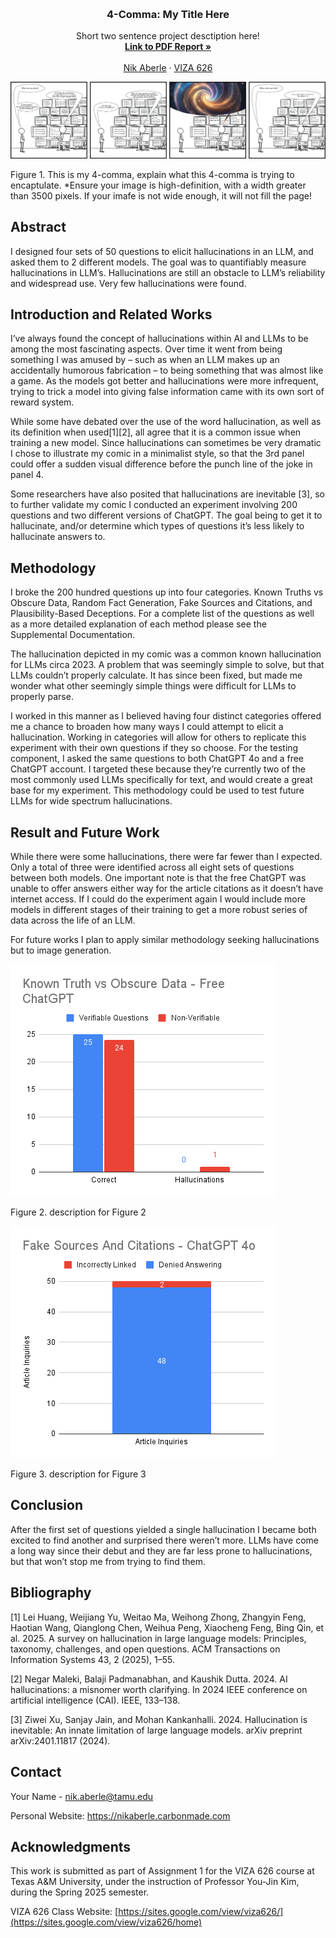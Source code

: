 <!-- Improved compatibility of back to top link: See: https://github.com/othneildrew/Best-README-Template/pull/73 -->
<a id="readme-top"></a>

<!-- PROJECT SHIELDS -->
<!--
*** I'm using markdown "reference style" links for readability.
*** Reference links are enclosed in brackets [ ] instead of parentheses ( ).
*** See the bottom of this document for the declaration of the reference variables
*** for contributors-url, forks-url, etc. This is an optional, concise syntax you may use.
*** https://www.markdownguide.org/basic-syntax/#reference-style-links
-->




<!-- PROJECT LOGO -->
<br />
<div align="center">
  </a>

  <h3 align="center">4-Comma: My Title Here</h3>

  <p align="center">
    Short two sentence project desctiption here!
    <br />
    <a href="https://github.com/Naaberle/4-comma-Assignment_01/blob/main/pdf/The_Hallucinations_of_a_Surrealist__When_AI_Goes_Awry.pdf"><strong>Link to PDF Report »</strong></a>
    <br />
    <br />
    <a href="https://nikaberle.carbonmade.com">Nik Aberle</a>
    &middot;
    <a href="https://sites.google.com/view/viza626/home">VIZA 626</a>
  </p>
</div>

[![4-comma][images-fig1]](https://example.com)

Figure 1. This is my 4-comma, explain what this 4-comma is trying to encaptulate. *Ensure your image is high-definition, with a width greater than 3500 pixels. If your imafe is not wide enough, it will not fill the page!

<!-- Abstract -->
## Abstract
I designed four sets of 50 questions to elicit hallucinations in an LLM, and asked them to 2 different models. The goal was to quantifiably measure hallucinations in LLM’s. Hallucinations are still an obstacle to LLM’s reliability and widespread use. Very few hallucinations were found.

<!-- Introduction and Related Works -->
## Introduction and Related Works

I’ve always found the concept of hallucinations within AI and LLMs to be among the most fascinating aspects. Over time it went from being something I was amused by – such as when an LLM makes up an accidentally humorous fabrication – to being something that was almost like a game. As the models got better and hallucinations were more infrequent, trying to trick a model into giving false information came with its own sort of reward system. 

While some have debated over the use of the word hallucination, as well as its definition when used[1][2], all agree that it is a common issue when training a new model. Since hallucinations can sometimes be very dramatic I chose to illustrate my comic in a minimalist style, so that the 3rd panel could offer a sudden visual difference before the punch line of the joke in panel 4.

Some researchers have also posited that hallucinations are inevitable [3], so to further validate my comic I conducted an experiment involving 200 questions and two different versions of ChatGPT. The goal being to get it to hallucinate, and/or determine which types of questions it’s less likely to hallucinate answers to.

## Methodology

I broke the 200 hundred questions up into four categories. Known Truths vs Obscure Data, Random Fact Generation, Fake Sources and Citations, and Plausibility-Based Deceptions. For a complete list of the questions as well as a more detailed explanation of each method please see the Supplemental Documentation. 

The hallucination depicted in my comic was a common known hallucination for LLMs circa 2023. A problem that was seemingly simple to solve, but that LLMs couldn’t properly calculate. It has since been fixed, but made me wonder what other seemingly simple things were difficult for LLMs to properly parse. 

I worked in this manner as I believed having four distinct categories offered me a chance to broaden how many ways I could attempt to elicit a hallucination. Working in categories will allow for others to replicate this experiment with their own questions if they so choose. 
For the testing component, I asked the same questions to both ChatGPT 4o and a free ChatGPT account. I targeted these because they’re currently two of the most commonly used LLMs specifically for text, and would create a great base for my experiment. This methodology could be used to test future LLMs for wide spectrum hallucinations.

## Result and Future Work
While there were some hallucinations, there were far fewer than I expected. Only a total of three were identified across all eight sets of questions between both models. One important note is that the free ChatGPT was unable to offer answers either way for the article citations as it doesn’t have internet access. If I could do the experiment again I would include more models in different stages of their training to get a more robust series of data across the life of an LLM.

For future works I plan to apply similar methodology seeking hallucinations but to image generation. 

[![4-comma][images-fig2]](https://example.com)

Figure 2. description for Figure 2

[![4-comma][images-fig3]](https://example.com)

Figure 3. description for Figure 3

## Conclusion
After the first set of questions yielded a single hallucination I became both excited to find another and surprised there weren’t more. LLMs have come a long way since their debut and they are far less prone to hallucinations, but that won’t stop me from trying to find them.

<!-- Bibliography -->
## Bibliography 
[1] Lei Huang, Weijiang Yu, Weitao Ma, Weihong Zhong, Zhangyin Feng, Haotian Wang, Qianglong Chen, Weihua Peng, Xiaocheng Feng, Bing Qin, et al. 2025. A survey on hallucination in large language models: Principles, taxonomy, challenges, and open questions. ACM Transactions on Information Systems 43, 2 (2025), 1–55.

[2] Negar Maleki, Balaji Padmanabhan, and Kaushik Dutta. 2024. AI hallucinations: a misnomer worth clarifying. In 2024 IEEE conference on artificial intelligence (CAI). IEEE, 133–138.

[3] Ziwei Xu, Sanjay Jain, and Mohan Kankanhalli. 2024. Hallucination is inevitable: An innate limitation of large language models. arXiv preprint arXiv:2401.11817 (2024).


<!-- CONTACT -->
## Contact

Your Name - nik.aberle@tamu.edu

Personal Website: https://nikaberle.carbonmade.com




<!-- ACKNOWLEDGMENTS -->
## Acknowledgments

This work is submitted as part of Assignment 1 for the VIZA 626 course at Texas A&M University, under the instruction of Professor You-Jin Kim, during the Spring 2025 semester.

VIZA 626 Class Website: [https://sites.google.com/view/viza626/](https://sites.google.com/view/viza626/home)

<!-- MARKDOWN LINKS & IMAGES -->
<!-- https://www.markdownguide.org/basic-syntax/#reference-style-links -->
[contributors-shield]: https://img.shields.io/github/contributors/othneildrew/Best-README-Template.svg?style=for-the-badge
[contributors-url]: https://github.com/othneildrew/Best-README-Template/graphs/contributors
[forks-shield]: https://img.shields.io/github/forks/othneildrew/Best-README-Template.svg?style=for-the-badge
[forks-url]: https://github.com/othneildrew/Best-README-Template/network/members
[stars-shield]: https://img.shields.io/github/stars/othneildrew/Best-README-Template.svg?style=for-the-badge
[stars-url]: https://github.com/othneildrew/Best-README-Template/stargazers
[issues-shield]: https://img.shields.io/github/issues/othneildrew/Best-README-Template.svg?style=for-the-badge
[issues-url]: https://github.com/othneildrew/Best-README-Template/issues
[license-shield]: https://img.shields.io/github/license/othneildrew/Best-README-Template.svg?style=for-the-badge
[license-url]: https://github.com/othneildrew/Best-README-Template/blob/master/LICENSE.txt
[linkedin-shield]: https://img.shields.io/badge/-LinkedIn-black.svg?style=for-the-badge&logo=linkedin&colorB=555
[linkedin-url]: https://linkedin.com/in/othneildrew
[product-screenshot]: images/screenshot.png
[images-fig1]: images/fig1.png
[images-fig2]: images/fig2.png
[images-fig3]: images/fig3.png
[images-fig4]: images/fig4.png
[images-fig5]: images/fig5.png
[images-fig6]: images/fig6.png
[Next.js]: https://img.shields.io/badge/next.js-000000?style=for-the-badge&logo=nextdotjs&logoColor=white
[Next-url]: https://nextjs.org/
[React.js]: https://img.shields.io/badge/React-20232A?style=for-the-badge&logo=react&logoColor=61DAFB
[React-url]: https://reactjs.org/
[Vue.js]: https://img.shields.io/badge/Vue.js-35495E?style=for-the-badge&logo=vuedotjs&logoColor=4FC08D
[Vue-url]: https://vuejs.org/
[Angular.io]: https://img.shields.io/badge/Angular-DD0031?style=for-the-badge&logo=angular&logoColor=white
[Angular-url]: https://angular.io/
[Svelte.dev]: https://img.shields.io/badge/Svelte-4A4A55?style=for-the-badge&logo=svelte&logoColor=FF3E00
[Svelte-url]: https://svelte.dev/
[Laravel.com]: https://img.shields.io/badge/Laravel-FF2D20?style=for-the-badge&logo=laravel&logoColor=white
[Laravel-url]: https://laravel.com
[Bootstrap.com]: https://img.shields.io/badge/Bootstrap-563D7C?style=for-the-badge&logo=bootstrap&logoColor=white
[Bootstrap-url]: https://getbootstrap.com
[JQuery.com]: https://img.shields.io/badge/jQuery-0769AD?style=for-the-badge&logo=jquery&logoColor=white
[JQuery-url]: https://jquery.com 
